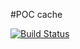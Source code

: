 #POC cache

[![Build Status](https://secure.travis-ci.org/flyingwhale/poc-cache.png?branch=master)](http://travis-ci.org/flyingwhale/poc-cache)
